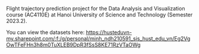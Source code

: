 Flight trajectory prediction project for the Data Analysis and Visualization course (AC4110E) at Hanoi University of Science and Technology (Semester 2023.2).

You can view the datasets here: https://husteduvn-my.sharepoint.com/:f:/g/personal/minh_ndh210591_sis_hust_edu_vn/Eg2VgOwTFeFHn3h8m0TuXLEB9DpR3fSsS8KE71RzVTaOWg

